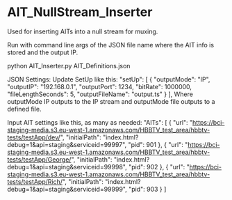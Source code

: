 # AIT_NullStream_Inserter
Used for inserting AITs into a null stream for muxing.

Run with command line args of the JSON file name where the AIT info is stored and the output IP.

python AIT_Inserter.py AIT_Definitions.json 

JSON Settings:
Update SetUp like this:
"setUp": [
      {
        "outputMode": "IP",
        "outputIP": "192.168.0.1",
        "outputPort": 1234,
        "bitRate": 1000000,
        "fileLengthSeconds": 5,
        "outputFileName": "output.ts"
      }
    ],
Where outputMode IP outputs to the IP stream and outputMode file outputs to a defined file.


Input AIT settings like this, as many as needed:
"AITs": [
      {
        "url": "https://bci-staging-media.s3.eu-west-1.amazonaws.com/HBBTV_test_area/hbbtv-tests/testApp/dev/",
        "initialPath": "index.html?debug=1&api=staging&serviceid=99997",
        "pid": 901
      },
      {
        "url": "https://bci-staging-media.s3.eu-west-1.amazonaws.com/HBBTV_test_area/hbbtv-tests/testApp/George/",
        "initialPath": "index.html?debug=1&api=staging&serviceid=99998",
        "pid": 902
      },
      {
        "url": "https://bci-staging-media.s3.eu-west-1.amazonaws.com/HBBTV_test_area/hbbtv-tests/testApp/Rich/",
        "initialPath": "index.html?debug=1&api=staging&serviceid=99999",
        "pid": 903
      }
    ]
